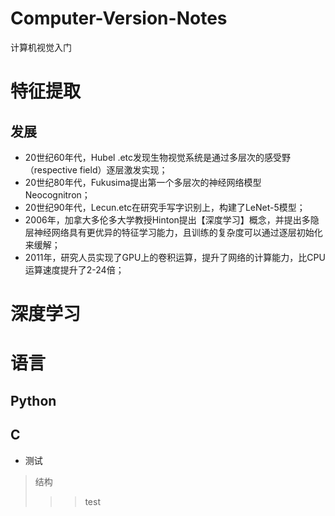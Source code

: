# Computer-Version-Notes
 计算机视觉入门

# 特征提取
## 发展
* 20世纪60年代，Hubel .etc发现生物视觉系统是通过多层次的感受野（respective field）逐层激发实现；
* 20世纪80年代，Fukusima提出第一个多层次的神经网络模型Neocognitron；
* 20世纪90年代，Lecun.etc在研究手写字识别上，构建了LeNet-5模型；
* 2006年，加拿大多伦多大学教授Hinton提出【深度学习】概念，并提出多隐层神经网络具有更优异的特征学习能力，且训练的复杂度可以通过逐层初始化来缓解；
* 2011年，研究人员实现了GPU上的卷积运算，提升了网络的计算能力，比CPU运算速度提升了2-24倍；

# 深度学习
# 语言
## Python
## C
* 测试
>结构
>>>test
